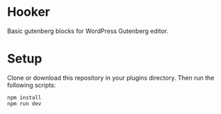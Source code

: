 # Hooker

Basic gutenberg blocks for WordPress Gutenberg editor.

# Setup

Clone or download this repository in your plugins directory.
Then run the following scripts:

```
npm install
npm run dev
```
